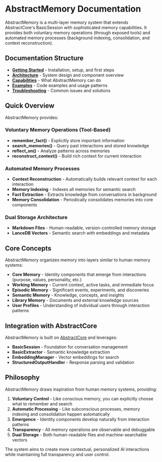 # AbstractMemory Documentation

AbstractMemory is a multi-layer memory system that extends AbstractCore's BasicSession with sophisticated memory capabilities. It provides both voluntary memory operations (through exposed tools) and automated memory processes (background indexing, consolidation, and context reconstruction).

## Documentation Structure

- **[Getting Started](getting-started.md)** - Installation, setup, and first steps
- **[Architecture](architecture.md)** - System design and component overview  
- **[Capabilities](capabilities.md)** - What AbstractMemory can do
- **[Examples](examples.md)** - Code examples and usage patterns
- **[Troubleshooting](troubleshooting.md)** - Common issues and solutions

## Quick Overview

AbstractMemory provides:

### Voluntary Memory Operations (Tool-Based)
- **remember_fact()** - Explicitly store important information
- **search_memories()** - Query past interactions and stored knowledge
- **reflect_on()** - Analyze patterns across memories
- **reconstruct_context()** - Build rich context for current interaction

### Automated Memory Processes  
- **Context Reconstruction** - Automatically builds relevant context for each interaction
- **Memory Indexing** - Indexes all memories for semantic search
- **Fact Extraction** - Extracts knowledge from conversations in background
- **Memory Consolidation** - Periodically consolidates memories into core components

### Dual Storage Architecture
- **Markdown Files** - Human-readable, version-controlled memory storage
- **LanceDB Vectors** - Semantic search with embeddings and metadata

## Core Concepts

AbstractMemory organizes memory into layers similar to human memory systems:

- **Core Memory** - Identity components that emerge from interactions (purpose, values, personality, etc.)
- **Working Memory** - Current context, active tasks, and immediate focus
- **Episodic Memory** - Significant events, experiments, and discoveries  
- **Semantic Memory** - Knowledge, concepts, and insights
- **Library Memory** - Documents and external knowledge sources
- **User Profiles** - Understanding of individual users through interaction patterns

## Integration with AbstractCore

AbstractMemory is built on [AbstractCore](https://lpalbou.github.io/AbstractCore) and leverages:

- **BasicSession** - Foundation for conversation management
- **BasicExtractor** - Semantic knowledge extraction  
- **EmbeddingManager** - Vector embeddings for search
- **StructuredOutputHandler** - Response parsing and validation

## Philosophy

AbstractMemory draws inspiration from human memory systems, providing:

1. **Voluntary Control** - Like conscious memory, you can explicitly choose what to remember and search
2. **Automatic Processing** - Like subconscious processes, memory indexing and consolidation happen automatically
3. **Emergence** - Identity components develop naturally from interaction patterns
4. **Transparency** - All memory operations are observable and debuggable
5. **Dual Storage** - Both human-readable files and machine-searchable vectors

The system aims to create more contextual, personalized AI interactions while maintaining full transparency and user control.